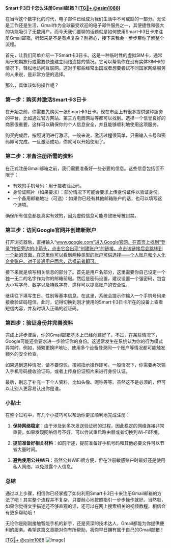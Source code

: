 **Smart卡3日卡怎么注册Gmail邮箱？[[TG💪+ @esim1088](https://t.me/s/esim1088)]**

在当今这个数字化的时代，电子邮件已经成为我们生活中不可或缺的一部分。无论是工作还是生活，Gmail作为全球最受欢迎的电子邮件服务之一，其便捷性和强大的功能吸引了无数用户。而今天我们要聊的话题就是如何使用Smart卡3日卡来注册Gmail邮箱。听起来是不是有点复杂？别担心，接下来我会一步步带你了解整个流程。

首先，让我们简单介绍一下Smart卡3日卡。这是一种临时性的虚拟SIM卡，通常用于短期旅行或需要快速建立网络连接的情况。它可以帮助你在没有实体SIM卡的情况下，轻松地访问互联网。这对于那些经常出国或者想要尝试不同国家网络服务的人来说，是非常方便的选择。

那么，具体该如何操作呢？

### 第一步：购买并激活Smart卡3日卡

在开始之前，你需要先购买一张Smart卡3日卡。现在市面上有很多提供这种服务的平台，比如通过官方网站、第三方电商网站等都可以找到。选择一个信誉良好的商家很重要，这样可以确保你的个人信息安全，并且能够顺利地使用这项服务。

购买完成后，按照说明进行激活。一般来说，激活过程很简单，只需输入卡号和密码即可完成。一旦激活成功，你就可以开始使用了。

### 第二步：准备注册所需的资料

在正式注册Gmail邮箱之前，我们需要准备好一些必要的信息。这些信息包括但不限于：

- 有效的手机号码：用于接收验证码。
- 身份证照片（如果要求）：部分情况下可能会要求上传身份证件以验证身份。
- 一个备用邮箱地址（可选）：如果你已经有其他邮箱账户的话，也可以填写这个选项。

确保所有信息都是真实有效的，因为虚假信息可能导致账号被封禁。

### 第三步：访问Google官网并创建新账户

打开浏览器后，直接输入“www.google.com”进入Google官网。在首页上找到“登录”按钮旁边的小箭头，点击它会出现“创建账户”的链接。点击该链接后会跳转到一个新的页面，在这里你可以看到两种类型的账户可供选择——个人账户和个人化企业账户。对于普通用户而言，选择前者即可。

接下来就是填写相关信息的部分了。首先是用户名部分，这里需要你自己设定一个独一无二的名字作为你的邮箱前缀。然后是密码设置，建议设置一个强密码，包含大小写字母、数字以及特殊字符，这样可以提高账户的安全性。

继续往下填写生日、性别等基本信息。在这里，系统会提示你输入一个手机号码来接收验证码短信。此时，记得切换到刚才使用的Smart卡3日卡所在的设备上查看短信内容，并及时填入正确的验证码。

### 第四步：验证身份并完善资料

完成上述步骤后，你的Gmail邮箱基本上已经创建好了。不过，在某些情况下，Google可能还会要求进一步验证你的身份。这通常发生在系统认为你的行为模式异常时。例如，频繁更换IP地址、使用多个设备登录同一个账户等情况都可能触发额外的安全检查。

如果遇到这种情况，请不要惊慌。按照指示操作即可。一般情况下，你需要再次输入手机号码接收验证码，或者上传身份证照片来进行身份认证。

最后，别忘了补充一下个人资料，比如头像、昵称等等。虽然这不是必须的，但可以让别人更容易认出你是谁。

### 小贴士

在整个过程中，有几个小技巧可以帮助你更加顺利地完成注册：

1. **保持网络稳定**：由于涉及到多次发送验证码的过程，因此稳定的网络连接非常重要。如果发现网络信号不好，可以尝试重启路由器或者切换到Wi-Fi环境。
   
2. **提前准备好相关材料**：如前所述，提前准备好手机号码和其他必要文件可以节省大量时间。
   
3. **避免使用公共WiFi**：虽然公共WiFi很方便，但在注册敏感账户时最好还是使用私人网络，以免泄露个人信息。

### 总结

通过以上步骤，相信你已经掌握了如何利用Smart卡3日卡来注册Gmail邮箱的方法了吧！其实整个流程并不复杂，只要耐心地按照指引一步步操作就好。当然啦，如果你觉得文字描述还不够直观的话，还可以在网上搜索相关的视频教程，相信会有更多帮助哦！

无论你是刚刚接触智能手机的新手，还是资深的技术达人，Gmail都能为你提供便利的服务。希望这篇文章能对你有所帮助，祝你早日拥有属于自己的Gmail邮箱！

[[TG💪+ @esim1088](https://t.me/s/esim1088) ![Image](https://i.postimg.cc/4NQfJmqS/Snipaste-2025-05-13-00-14-12.png)]